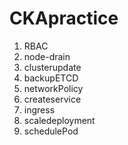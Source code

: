 # CKApractice

1. RBAC
2. node-drain
3. clusterupdate
4. backupETCD
5. networkPolicy
6. createservice
7. ingress
8. scaledeployment
9. schedulePod